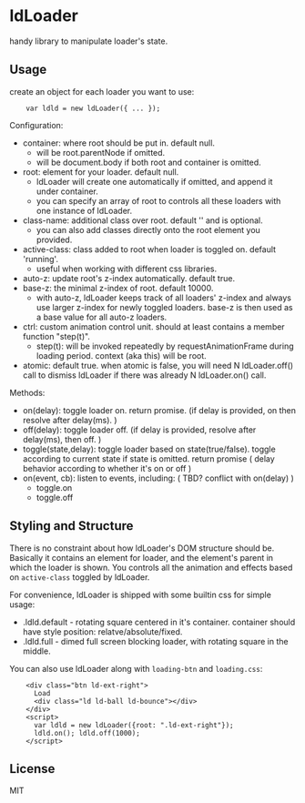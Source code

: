 # ldLoader

handy library to manipulate loader's state.


## Usage

create an object for each loader you want to use:

````
    var ldld = new ldLoader({ ... });
````

Configuration:
 * container: where root should be put in. default null.
   - will be root.parentNode if omitted.
   - will be document.body if both root and container is omitted.
 * root: element for your loader. default null.
   - ldLoader will create one automatically if omitted, and append it under container.
   - you can specify an array of root to controls all these loaders with one instance of ldLoader.
 * class-name: additional class over root. default '' and is optional.
   - you can also add classes directly onto the root element you provided.
 * active-class: class added to root when loader is toggled on. default 'running'.
   - useful when working with different css libraries.
 * auto-z: update root's z-index automatically. default true.
 * base-z: the minimal z-index of root. default 10000.
   - with auto-z, ldLoader keeps track of all loaders' z-index and always use larger z-index for newly toggled loaders. base-z is then used as a base value for all auto-z loaders.
 * ctrl: custom animation control unit. should at least contains a member function "step(t)".
   - step(t): will be invoked repeatedly by requestAnimationFrame during loading period. context (aka this) will be root.
 * atomic: default true. when atomic is false, you will need N ldLoader.off() call to dismiss ldLoader if there was already N ldLoader.on() call.

Methods:
 * on(delay): toggle loader on. return promise. (if delay is provided, on then resolve after delay(ms). )
 * off(delay): toggle loader off. (if delay is provided, resolve after delay(ms), then off. )
 * toggle(state,delay): toggle loader based on state(true/false). toggle according to current state if state is omitted. return promise ( delay behavior according to whether it's on or off )
 * on(event, cb): listen to events, including: ( TBD? conflict with on(delay) )
   - toggle.on
   - toggle.off

## Styling and Structure

There is no constraint about how ldLoader's DOM structure should be. Basically it contains an element for loader, and the element's parent in which the loader is shown. You controls all the animation and effects based on ```active-class``` toggled by ldLoader.

For convenience, ldLoader is shipped with some builtin css for simple usage:

 * .ldld.default - rotating square centered in it's container. container should have style position: relatve/absolute/fixed.
 * .ldld.full - dimed full screen blocking loader, with rotating square in the middle.

You can also use ldLoader along with ```loading-btn``` and ```loading.css```:

```
    <div class="btn ld-ext-right">
      Load
      <div class="ld ld-ball ld-bounce"></div>
    </div>
    <script>
      var ldld = new ldLoader({root: ".ld-ext-right"});
      ldld.on(); ldld.off(1000);
    </script>
```
 

## License

MIT
